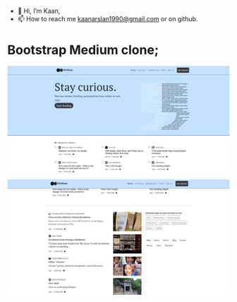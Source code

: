 - 👋 Hi, I’m Kaan,
- 📫 How to reach me kaanarslan1990@gmail.com or on github.
# Bootstrap Medium clone;


![Medium-clone](./assets/Capture1.PNG)
![Medium-clone](./assets/Capture2.PNG)
